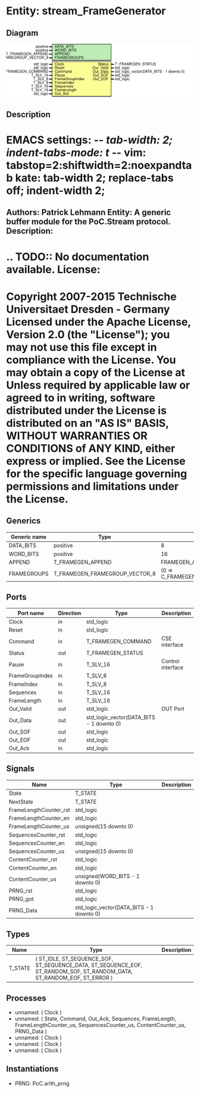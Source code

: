 # Entity: stream_FrameGenerator

## Diagram

![Diagram](stream_FrameGenerator.svg "Diagram")
## Description

EMACS settings: -*-  tab-width: 2; indent-tabs-mode: t -*-
vim: tabstop=2:shiftwidth=2:noexpandtab
kate: tab-width 2; replace-tabs off; indent-width 2;
=============================================================================
Authors:				 	Patrick Lehmann
Entity:				 	A generic buffer module for the PoC.Stream protocol.
Description:
-------------------------------------
.. TODO:: No documentation available.
License:
=============================================================================
Copyright 2007-2015 Technische Universitaet Dresden - Germany
Licensed under the Apache License, Version 2.0 (the "License");
you may not use this file except in compliance with the License.
You may obtain a copy of the License at
Unless required by applicable law or agreed to in writing, software
distributed under the License is distributed on an "AS IS" BASIS,
WITHOUT WARRANTIES OR CONDITIONS of ANY KIND, either express or implied.
See the License for the specific language governing permissions and
limitations under the License.
=============================================================================
## Generics

| Generic name | Type                           | Value                              | Description |
| ------------ | ------------------------------ | ---------------------------------- | ----------- |
| DATA_BITS    | positive                       | 8                                  |             |
| WORD_BITS    | positive                       | 16                                 |             |
| APPEND       | T_FRAMEGEN_APPEND              | FRAMEGEN_APP_NONE                  |             |
| FRAMEGROUPS  | T_FRAMEGEN_FRAMEGROUP_VECTOR_8 | (0 => C_FRAMEGEN_FRAMEGROUP_EMPTY) |             |
## Ports

| Port name       | Direction | Type                                     | Description       |
| --------------- | --------- | ---------------------------------------- | ----------------- |
| Clock           | in        | std_logic                                |                   |
| Reset           | in        | std_logic                                |                   |
| Command         | in        | T_FRAMEGEN_COMMAND                       | CSE interface     |
| Status          | out       | T_FRAMEGEN_STATUS                        |                   |
| Pause           | in        | T_SLV_16                                 | Control interface |
| FrameGroupIndex | in        | T_SLV_8                                  |                   |
| FrameIndex      | in        | T_SLV_8                                  |                   |
| Sequences       | in        | T_SLV_16                                 |                   |
| FrameLength     | in        | T_SLV_16                                 |                   |
| Out_Valid       | out       | std_logic                                | OUT Port          |
| Out_Data        | out       | std_logic_vector(DATA_BITS - 1 downto 0) |                   |
| Out_SOF         | out       | std_logic                                |                   |
| Out_EOF         | out       | std_logic                                |                   |
| Out_Ack         | in        | std_logic                                |                   |
## Signals

| Name                   | Type                                     | Description |
| ---------------------- | ---------------------------------------- | ----------- |
| State                  | T_STATE                                  |             |
| NextState              | T_STATE                                  |             |
| FrameLengthCounter_rst | std_logic                                |             |
| FrameLengthCounter_en  | std_logic                                |             |
| FrameLengthCounter_us  | unsigned(15 downto 0)                    |             |
| SequencesCounter_rst   | std_logic                                |             |
| SequencesCounter_en    | std_logic                                |             |
| SequencesCounter_us    | unsigned(15 downto 0)                    |             |
| ContentCounter_rst     | std_logic                                |             |
| ContentCounter_en      | std_logic                                |             |
| ContentCounter_us      | unsigned(WORD_BITS - 1 downto 0)         |             |
| PRNG_rst               | std_logic                                |             |
| PRNG_got               | std_logic                                |             |
| PRNG_Data              | std_logic_vector(DATA_BITS - 1 downto 0) |             |
## Types

| Name    | Type                                                                                                                       | Description |
| ------- | -------------------------------------------------------------------------------------------------------------------------- | ----------- |
| T_STATE | ( ST_IDLE, ST_SEQUENCE_SOF,	ST_SEQUENCE_DATA,	ST_SEQUENCE_EOF, ST_RANDOM_SOF,		ST_RANDOM_DATA,		ST_RANDOM_EOF, ST_ERROR )  |             |
## Processes
- unnamed: ( Clock )
- unnamed: ( State, Command, Out_Ack,
					Sequences, FrameLength,
					FrameLengthCounter_us,
					SequencesCounter_us, ContentCounter_us,
					PRNG_Data )
- unnamed: ( Clock )
- unnamed: ( Clock )
- unnamed: ( Clock )
## Instantiations

- PRNG: PoC.arith_prng
